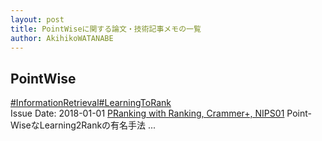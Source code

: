 ```yaml
---
layout: post
title: PointWiseに関する論文・技術記事メモの一覧
author: AkihikoWATANABE
---
```

## PointWise
<div class="visible-content">
<a class="button" href="articles/InformationRetrieval.html">#InformationRetrieval</a><a class="button" href="articles/LearningToRank.html">#LearningToRank</a><br><span class="issue_date">Issue Date: 2018-01-01</span>
<a href="https://github.com/AkihikoWatanabe/paper_notes/issues/190">PRanking with Ranking, Crammer+, NIPS01</a>
<span class="snippet">Point-WiseなLearning2Rankの有名手法 ...</span>
</div>
